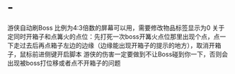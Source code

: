 # -
游侠自动刷Boss
比例为4:3倍数的屏幕可以用，需要修改物品标签显示为0
关于定同时开箱子和点篝火的点位：先打死一次boss开篝火点位那里出现个点，点一下走过去后再点箱子左边的边缘（边缘能出现开箱子的提示的地方），取消开箱子，鼠标前进侧键开启脚本
游侠的伤害一定要做到不让Boss碰到你一下，否则会出现被boss打位移或者点不开箱子的问题

